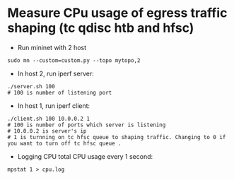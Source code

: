 # Measure CPu usage of egress traffic shaping (tc qdisc htb and hfsc)
- Run mininet with 2 host
```
sudo mn --custom=custom.py --topo mytopo,2
```
- In host 2, run iperf server:
```
./server.sh 100
# 100 is number of listening port
```
- In host 1, run iperf client:
```
./client.sh 100 10.0.0.2 1
# 100 is number of ports which server is listening
# 10.0.0.2 is server's ip
# 1 is turnning on tc hfsc queue to shaping traffic. Changing to 0 if you want to turn off tc hfsc queue . 
```
- Logging CPU total CPU usage every 1 second:
```
mpstat 1 > cpu.log 
``` 



